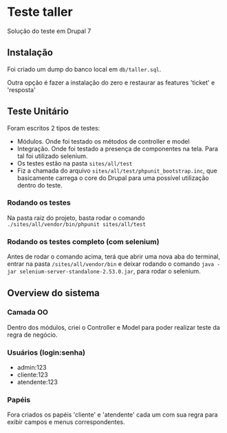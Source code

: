 # Teste taller 
Solução do teste em Drupal 7


## Instalação
Foi criado um dump do banco local em `db/taller.sql`.

Outra opção é fazer a instalação do zero e restaurar as features 'ticket' e 'resposta'


## Teste Unitário
Foram escritos 2 tipos de testes:
 - Módulos. Onde foi testado os métodos de controller e model
 - Integração. Onde foi testado a presença de componentes na tela. Para tal foi utilizado selenium.
 - Os testes estão na pasta `sites/all/test`
 - Fiz a chamada do arquivo `sites/all/test/phpunit_bootstrap.inc`, que basicamente carrega o core do Drupal para uma possível utilização dentro do teste.
 
### Rodando os testes
Na pasta raiz do projeto, basta rodar o comando `./sites/all/vendor/bin/phpunit sites/all/test`

### Rodando os testes completo (com selenium)
Antes de rodar o comando acima, terá que abrir uma nova aba do terminal, 
entrar na pasta `/sites/all/vendor/bin` e deixar rodando o comando `java -jar selenium-server-standalone-2.53.0.jar`, 
para rodar o selenium.


## Overview do sistema

### Camada OO
Dentro dos módulos, criei o Controller e Model para poder realizar teste da regra de negócio.

### Usuários (login:senha)
- admin:123
- cliente:123
- atendente:123

### Papéis
Fora criados os papéis 'cliente' e 'atendente' cada um com sua regra para exibir campos e menus correspondentes.

